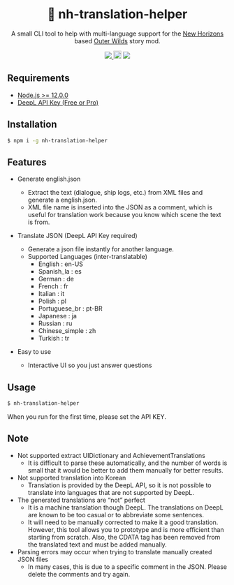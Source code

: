 <h1 align="center">📖 nh-translation-helper</h1>

<p align="center">
A small CLI tool to help with multi-language support for the <a href="https://nh.outerwildsmods.com">New Horizons</a> based <a href="https://www.mobiusdigitalgames.com/outer-wilds.html">Outer Wilds</a> story mod.
</p>
<p align="center">
  <a href="https://github.com/96-38/bitbank-trailing-stop/blob/master/LICENSE">
    <img src="https://img.shields.io/badge/license-MIT-green.svg" />
    <a href="https://badge.fury.io/js/nh-translation-helper"><img src="https://badge.fury.io/js/nh-translation-helper.svg" alt="npm version" height="18"></a>
  </a>
  <img src="https://user-images.githubusercontent.com/48713768/197670224-f408a47d-3781-48ea-acd4-8d8c57a7d66b.png"/>
</p>

## Requirements

- [Node.js >= 12.0.0](https://nodejs.org/)
- [DeepL API Key (Free or Pro)](https://www.deepl.com/docs-api)

## Installation

```bash
$ npm i -g nh-translation-helper
```

## Features

- Generate english.json
  - Extract the text (dialogue, ship logs, etc.) from XML files and generate a english.json.
  - XML file name is inserted into the JSON as a comment, which is useful for translation work because you know which scene the text is from.
- Translate JSON (DeepL API Key required)

  - Generate a json file instantly for another language.
  - Supported Languages (inter-translatable)
    - English : en-US
    - Spanish_la : es
    - German : de
    - French : fr
    - Italian : it
    - Polish : pl
    - Portuguese_br : pt-BR
    - Japanese : ja
    - Russian : ru
    - Chinese_simple : zh
    - Turkish : tr

- Easy to use
  - Interactive UI so you just answer questions

## Usage

```bash
$ nh-translation-helper
```

When you run for the first time, please set the API KEY.

## Note

- Not supported extract UIDictionary and AchievementTranslations
  - It is difficult to parse these automatically, and the number of words is small that it would be better to add them manually for better results.
- Not supported translation into Korean
  - Translation is provided by the DeepL API, so it is not possible to translate into languages that are not supported by DeepL.
- The generated translations are “not” perfect
  - It is a machine translation though DeepL. The translations on DeepL are known to be too casual or to abbreviate some sentences.
  - It will need to be manually corrected to make it a good translation. However, this tool allows you to prototype and is more efficient than starting from scratch. Also, the CDATA tag has been removed from the translated text and must be added manually.
- Parsing errors may occur when trying to translate manually created JSON files
  - In many cases, this is due to a specific comment in the JSON. Please delete the comments and try again.
